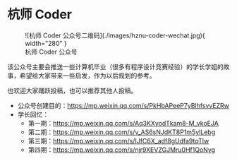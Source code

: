 # 杭师 Coder

<figure markdown>
  ![杭师 Coder 公众号二维码](./images/hznu-coder-wechat.jpg){ width="280" }
  <figcaption>杭师 Coder 公众号</figcaption>
</figure>

该公众号主要会推送一些计算机毕业（很多有程序设计竞赛经验）的学长学姐的故事，希望给大家带来一些启发，作为以后规划的参考。

也欢迎大家踊跃投稿，也可以推荐其他人投稿。

* 公众号创建目的：https://mp.weixin.qq.com/s/PkHbAPeeP7yBlhfsvvEZRw
* 学长回忆：
    * 第一期：https://mp.weixin.qq.com/s/Aq3KXyodTkam8-M_vkoEJA
    * 第二期：https://mp.weixin.qq.com/s/v_AS6sNJdKT8P1m5ylLebg
    * 第三期：https://mp.weixin.qq.com/s/IJfC6X_adf8gUdfa9tqTlw
    * 第四期：https://mp.weixin.qq.com/s/njr9XEVZGJMru0Hf1QoNyg
